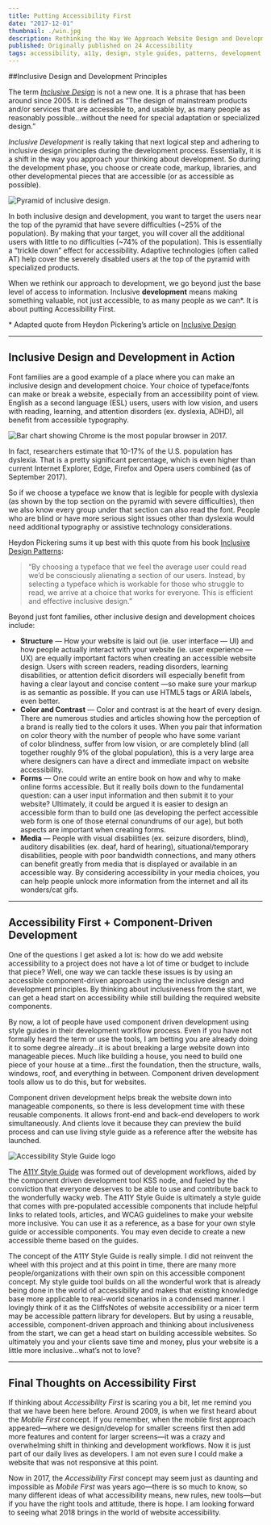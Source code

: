 ```yaml
---
title: Putting Accessibility First
date: "2017-12-01"
thumbnail: ./win.jpg
description: Rethinking the Way We Approach Website Design and Development
published: Originally published on 24 Accessibility
tags: accessibility, a11y, design, style guides, patterns, development
---
```


##Inclusive Design and Development Principles
<p>The term <a href="http://www.inclusivedesigntoolkit.com/whatis/whatis.html" target="_blank" rel="noopener noreferrer"><em>Inclusive Design</em></a> is not a new one. It is a phrase that has been around since 2005. It is defined as “The design of mainstream products and/or services that are accessible to, and usable by, as many people as reasonably possible…without the need for special adaptation or specialized design.”</p>
<p><em>Inclusive Development</em> is really taking that next logical step and adhering to inclusive design principles during the development process. Essentially, it is a shift in the way you approach your thinking about development. So during the development phase, you choose or create code, markup, libraries, and other developmental pieces that are accessible (or as accessible as possible).</p>

<div class="kg-card kg-image-card kg-width-medium">

![Pyramid of inclusive design.](./first1.png "Source: http://www.inclusivedesigntoolkit.com/whatis/whatis.html")

</div>

<p>In both inclusive design and development, you want to target the users near the top of the pyramid that have severe difficulties (~25% of the population). By making that your target, you will cover all the additional users with little to no difficulties (~74% of the population). This is essentially a “trickle down” effect for accessibility. Adaptive technologies (often called AT) help cover the severely disabled users at the top of the pyramid with specialized products.</p>
<p>When we rethink our approach to development, we go beyond just the base level of access to information. Inclusive <strong>development</strong> means making something valuable, not just accessible, to as many people as we can*. It is about putting Accessibility First.</p>
<p>* Adapted quote from Heydon Pickering’s article on <a href="https://24ways.org/2016/what-the-heck-is-inclusive-design/" target="_blank" rel="noopener noreferrer">Inclusive Design</a></p>

<hr>

<h2>Inclusive Design and Development in Action</h2>
<p>Font families are a good example of a place where you can make an inclusive design and development choice. Your choice of typeface/fonts can make or break a website, especially from an accessibility point of view. English as a second language (ESL) users, users with low vision, and users with reading, learning, and attention disorders (ex. dyslexia, ADHD), all benefit from accessible typography.</p>

<div class="kg-card kg-image-card kg-width-medium">

![Bar chart showing Chrome is the most popular browser in 2017.](./first2.png "Browser market shares worldwide (September 2017)")

</div>

<p>In fact, researchers estimate that 10-17% of the U.S. population has dyslexia. That is a pretty significant percentage, which is even higher than current Internet Explorer, Edge, Firefox and Opera users combined (as of September 2017).</p>
<p>So if we choose a typeface we know that is legible for people with dyslexia (as shown by the top section on the pyramid with severe difficulties), then we also know every group under that section can also read the font. People who are blind or have more serious sight issues other than dyslexia would need additional typography or assistive technology considerations.</p>
<p>Heydon Pickering sums it up best with this quote from his book <a href="https://shop.smashingmagazine.com/products/inclusive-design-patterns" target="_blank" rel="noopener noreferrer">Inclusive Design Patterns</a>:</p>
<blockquote><p>“By choosing a typeface that we feel the average user could read we’d be consciously alienating a section of our users. Instead, by selecting a typeface which is workable for those who struggle to read, we arrive at a choice that works for everyone. This is efficient and effective inclusive design.”</p></blockquote>
<p>Beyond just font families, other inclusive design and development choices include:</p>
<ul>
<li><strong>Structure</strong> — How your website is laid out (ie. user interface — UI) and how people actually interact with your website (ie. user experience — UX) are equally important factors when creating an accessible website design. Users with screen readers, reading disorders, learning disabilities, or attention deficit disorders will especially benefit from having a clear layout and concise content —so make sure your markup is as semantic as possible. If you can use HTML5 tags or ARIA labels, even better.</li>
<li><strong>Color and Contrast</strong> — Color and contrast is at the heart of every design. There are numerous studies and&nbsp;articles&nbsp;showing how the perception of a brand is really tied to the colors it uses. When you pair that information on color theory with the number of people who have some variant of&nbsp;color blindness, suffer from low vision, or are completely blind (all together roughly 9% of the global population), this is a very large area where designers can have a direct and immediate impact on website accessibility.</li>
<li><strong>Forms</strong> — One could write an entire book on&nbsp;how and why to make online forms accessible. But it really boils down to the fundamental question: can a user input information and then submit it to your website? Ultimately, it could be argued it is easier to design an accessible form than to build one (as developing the perfect accessible web form is one of those eternal conundrums of our age), but both aspects are important when creating forms.</li>
<li><strong>Media </strong>— People with visual disabilities (ex. seizure disorders, blind), auditory disabilities (ex. deaf, hard of hearing), situational/temporary disabilities, people with poor bandwidth connections, and many others can benefit greatly from media that is displayed or available in an accessible way. By considering accessibility in your media choices, you can help people unlock more information from the internet and all its wonders/cat gifs.</li>
</ul>

<hr>

<h2>Accessibility First + Component-Driven Development</h2>
<p>One of the questions I get asked a lot is: how do we add website accessibility to a project does not have a lot of time or budget to include that piece? Well, one way we can tackle these issues is by using an accessible component-driven approach using the inclusive design and development principles. By thinking about inclusiveness from the start, we can get a head start on accessibility while still building the required website components.</p>
<p>By now, a lot of people have used component driven development using style guides in their development workflow process. Even if you have not formally heard the term or use the tools, I am betting you are already doing it to some degree already…it is about breaking a large website down into manageable pieces. Much like building a house, you need to build one piece of your house at a time…first the foundation, then the structure, walls, windows, roof, and everything in between. Component driven development tools allow us to do this, but for websites.</p>
<p>Component driven development helps break the website down into manageable components, so there is less development time with these reusable components. It allows front-end and back-end developers to work simultaneously. And clients love it because they can preview the build process and can use living style guide as a reference after the website has launched.</p>

<div class="kg-card kg-image-card kg-card-left">

![Accessibility Style Guide logo](./first3.png)

</div>

<p>The <a href="http://a11y-style-guide.com/style-guide" target="_blank" rel="noopener noreferrer">A11Y Style Guide</a> was formed out of development workflows, aided by the component driven development tool&nbsp;KSS node, and fueled by the conviction that everyone deserves to be able to use and contribute back to the wonderfully wacky web. The A11Y Style Guide is ultimately a style guide that comes with pre-populated accessible components that include helpful links to related tools, articles, and WCAG guidelines to make your website more inclusive. You can use it as a reference, as a base for your own style guide or accessible components. You may even decide to create a new accessible theme based on the guides.</p>
<p>The concept of the A11Y Style Guide is really simple. I did not reinvent the wheel with this project and at this point in time, there are many more people/organizations with their own spin on this accessible component concept. My style guide tool builds on all the wonderful work that is already being done in the world of accessibility and makes that existing knowledge base more applicable to real-world scenarios in a condensed manner. I lovingly think of it as the CliffsNotes of website accessibility or a nicer term may be accessible pattern library for developers. But by using a reusable, accessible, component-driven approach and thinking about inclusiveness from the start, we can get a head start on building accessible websites. So ultimately you and your clients save&nbsp;time&nbsp;and&nbsp;money, plus your website is a little more&nbsp;inclusive…what’s not to love?</p>

<hr>

<h2>Final Thoughts on Accessibility First</h2>
<p>If thinking about <em>Accessibility First</em> is scaring you a bit, let me remind you that we have been here before. Around 2009, is when we first heard about the <em>Mobile First</em> concept. If you remember, when the mobile first approach appeared—where we design/develop for smaller screens first then add more features and content for larger screens—it was a crazy and overwhelming shift in thinking and development workflows. Now it is just part of our daily lives as developers. I am not even sure I could make a website that&nbsp;was not responsive at this point.</p>
<p>Now in 2017, the <em>Accessibility First</em> concept may seem just as daunting and impossible as <em>Mobile First</em> was years ago—there is so much to know, so many different ideas of what accessibility means, new rules, new tools—but if you have the right tools and attitude, there is hope. I am looking forward to seeing what 2018 brings in the world of website accessibility.</p>
